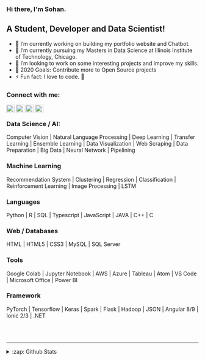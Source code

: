 ### Hi there, I'm Sohan.

## A Student, Developer and Data Scientist!

- 🔭 I’m currently working on building my portfolio website and Chatbot.
- 🌱 I’m currently pursuing my Masters in Data Science at Illinois Institute of Technology, Chicago.
- 👯 I’m looking to work on some interesting projects and improve my skills.
- 🥅 2020 Goals: Contribute more to Open Source projects
- ⚡ Fun fact: I love to code. 🤣

### Connect with me:

[<img align="left" alt="Gmail" width="22px" src="https://cdn.jsdelivr.net/npm/simple-icons@v3/icons/gmail.svg" />][gmail]
[<img align="left" alt="LinkedIn" width="22px" src="https://cdn.jsdelivr.net/npm/simple-icons@v3/icons/linkedin.svg" />][linkedin]
[<img align="left" alt="Twitter" width="22px" src="https://cdn.jsdelivr.net/npm/simple-icons@v3/icons/twitter.svg" />][twitter]
[<img align="left" alt="Kaggle" width="22px" src="https://cdn.jsdelivr.net/npm/simple-icons@v3/icons/kaggle.svg" />][kaggle]

<br />

### Data Science / AI:

Computer Vision | Natural Language Processing | Deep Learning | Transfer Learning | Ensemble Learning | Data Visualization |
Web Scraping | Data Preparation | Big Data | Neural Network | Pipelining

### Machine Learning
Recommendation System | Clustering | Regression | Classification | Reinforcement Learning | Image Processing | LSTM

### Languages
Python | R | SQL | Typescript | JavaScript | JAVA | C++ | C

### Web / Databases
HTML | HTML5 | CSS3 | MySQL | SQL Server

### Tools
Google Colab | Jupyter Notebook | AWS | Azure | Tableau | Atom | VS Code | Microsoft Office | Power BI

### Framework
PyTorch | Tensorflow | Keras | Spark | Flask | Hadoop | JSON | Angular 8/9 | Ionic 2/3 | .NET

<br />
<br />

---

<details>
  <summary>:zap: Github Stats</summary>

  <img align="left" alt="Sohan's Github Stats" src="https://github-readme-stats.codestackr.vercel.app/api?username=sohansputhran&show_icons=true&hide_border=true" />

</details>


[website]: https://puthran.sohan.tech
[twitter]: https://twitter.com/puthran_sohan
[linkedin]: https://www.linkedin.com/in/sohansputhran
[kaggle]: https://www.kaggle.com/sohansp
[gmail]: mailto:sputhran@hawk.iit.edu
